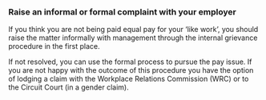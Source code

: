 ###  Raise an informal or formal complaint with your employer

If you think you are not being paid equal pay for your ‘like work’, you should
raise the matter informally with management through the internal grievance
procedure in the first place.

If not resolved, you can use the formal process to pursue the pay issue. If
you are not happy with the outcome of this procedure you have the option of
lodging a claim with the Workplace Relations Commission (WRC) or to the
Circuit Court (in a gender claim).
